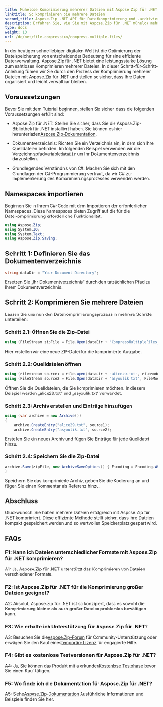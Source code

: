 ```yaml
---
title: Mühelose Komprimierung mehrerer Dateien mit Aspose.Zip für .NET
linktitle: So komprimieren Sie mehrere Dateien
second_title: Aspose.Zip .NET API für Dateikomprimierung und -archivierung
description: Erfahren Sie, wie Sie mit Aspose.Zip für .NET mühelos mehrere Dateien komprimieren. Optimieren Sie den Speicher und verbessern Sie die Dateiverwaltung mit diesem umfassenden Leitfaden.
type: docs
weight: 13
url: /de/net/file-compression/compress-multiple-files/
---
```

In der heutigen schnelllebigen digitalen Welt ist die Optimierung der Dateispeicherung von entscheidender Bedeutung für eine effiziente Datenverwaltung. Aspose.Zip für .NET bietet eine leistungsstarke Lösung zum nahtlosen Komprimieren mehrerer Dateien. In dieser Schritt-für-Schritt-Anleitung führen wir Sie durch den Prozess der Komprimierung mehrerer Dateien mit Aspose.Zip für .NET und stellen so sicher, dass Ihre Daten organisiert und leicht verwaltbar bleiben.

## Voraussetzungen

Bevor Sie mit dem Tutorial beginnen, stellen Sie sicher, dass die folgenden Voraussetzungen erfüllt sind:

-  Aspose.Zip für .NET: Stellen Sie sicher, dass Sie die Aspose.Zip-Bibliothek für .NET installiert haben. Sie können es hier herunterladen[Aspose.Zip-Dokumentation](https://reference.aspose.com/zip/net/).

-  Dokumentverzeichnis: Richten Sie ein Verzeichnis ein, in dem sich Ihre Quelldateien befinden. Im folgenden Beispiel verwenden wir die Verzeichnispfadvariable`dataDir` um Ihr Dokumentenverzeichnis darzustellen.

- Grundlegendes Verständnis von C#: Machen Sie sich mit den Grundlagen der C#-Programmierung vertraut, da wir C# zur Implementierung des Komprimierungsprozesses verwenden werden.

## Namespaces importieren

Beginnen Sie in Ihrem C#-Code mit dem Importieren der erforderlichen Namespaces. Diese Namespaces bieten Zugriff auf die für die Dateikomprimierung erforderliche Funktionalität.

```csharp
using Aspose.Zip;
using System.IO;
using System.Text;
using Aspose.Zip.Saving;
```

## Schritt 1: Definieren Sie das Dokumentenverzeichnis

```csharp
string dataDir = "Your Document Directory";
```

Ersetzen Sie „Ihr Dokumentverzeichnis“ durch den tatsächlichen Pfad zu Ihrem Dokumentverzeichnis.

## Schritt 2: Komprimieren Sie mehrere Dateien

Lassen Sie uns nun den Dateikomprimierungsprozess in mehrere Schritte unterteilen:

### Schritt 2.1: Öffnen Sie die Zip-Datei

```csharp
using (FileStream zipFile = File.Open(dataDir + "CompressMultipleFiles_out.zip", FileMode.Create))
```

Hier erstellen wir eine neue ZIP-Datei für die komprimierte Ausgabe.

### Schritt 2.2: Quelldateien öffnen

```csharp
using (FileStream source1 = File.Open(dataDir + "alice29.txt", FileMode.Open, FileAccess.Read))
using (FileStream source2 = File.Open(dataDir + "asyoulik.txt", FileMode.Open, FileAccess.Read))
```

Öffnen Sie die Quelldateien, die Sie komprimieren möchten. In diesem Beispiel werden „alice29.txt“ und „asyoulik.txt“ verwendet.

### Schritt 2.3: Archiv erstellen und Einträge hinzufügen

```csharp
using (var archive = new Archive())
{
    archive.CreateEntry("alice29.txt", source1);
    archive.CreateEntry("asyoulik.txt", source2);
```

Erstellen Sie ein neues Archiv und fügen Sie Einträge für jede Quelldatei hinzu.

### Schritt 2.4: Speichern Sie die Zip-Datei

```csharp
archive.Save(zipFile, new ArchiveSaveOptions() { Encoding = Encoding.ASCII, ArchiveComment = "There are two poems from Canterbury corpus" });
}
```

Speichern Sie das komprimierte Archiv, geben Sie die Kodierung an und fügen Sie einen Kommentar als Referenz hinzu.

## Abschluss

Glückwunsch! Sie haben mehrere Dateien erfolgreich mit Aspose.Zip für .NET komprimiert. Diese effiziente Methode stellt sicher, dass Ihre Dateien kompakt gespeichert werden und so wertvollen Speicherplatz gespart wird.

## FAQs

### F1: Kann ich Dateien unterschiedlicher Formate mit Aspose.Zip für .NET komprimieren?

A1: Ja, Aspose.Zip für .NET unterstützt das Komprimieren von Dateien verschiedener Formate.

### F2: Ist Aspose.Zip für .NET für die Komprimierung großer Dateien geeignet?

A2: Absolut, Aspose.Zip für .NET ist so konzipiert, dass es sowohl die Komprimierung kleiner als auch großer Dateien problemlos bewältigen kann.

### F3: Wie erhalte ich Unterstützung für Aspose.Zip für .NET?

 A3: Besuchen Sie die[Aspose.Zip-Forum](https://forum.aspose.com/c/zip/37) für Community-Unterstützung oder erwägen Sie den Kauf eines[temporäre Lizenz](https://purchase.aspose.com/temporary-license/) für engagierte Hilfe.

### F4: Gibt es kostenlose Testversionen für Aspose.Zip für .NET?

 A4: Ja, Sie können das Produkt mit a erkunden[Kostenlose Testphase](https://releases.aspose.com/zip/net) bevor Sie einen Kauf tätigen.

### F5: Wo finde ich die Dokumentation für Aspose.Zip für .NET?

 A5: Siehe[Aspose.Zip-Dokumentation](https://reference.aspose.com/zip/net/) Ausführliche Informationen und Beispiele finden Sie hier.